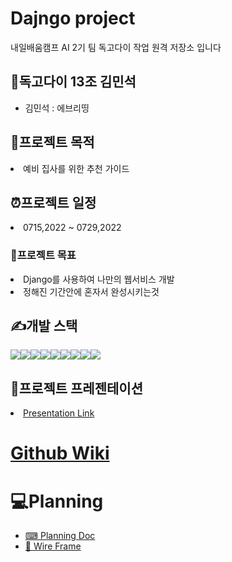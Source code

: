 # Dajngo project

내일배움캠프 AI 2기 팀 독고다이 작업 원격 저장소 입니다

<h2>🦥독고다이 13조 김민석</h1>
<ul>
<li>김민석 : 에브리띵 </li>

</ul>
<h2>📝프로젝트 목적 </h2>
<li>예비 집사를 위한 추천 가이드 </li>
<h2>⏰️프로젝트 일정</h2>
<li>0715,2022 ~ 0729,2022</li>
<h3>🧭프로젝트 목표</h3>
<li>Django를 사용하여 나만의 웹서비스 개발</li>
<li>정해진 기간안에 혼자서 완성시키는것 </li>
<h2>✍개발 스택</h1>
<div style="display:flex; flex-direction:row">
    <img src="https://img.shields.io/badge/html5-E34F26?style=for-the-badge&logo=html5&logoColor=white">
   <img src="https://img.shields.io/badge/css-1572B6?style=for-the-badge&logo=css3&logoColor=white">
   <img src="https://img.shields.io/badge/javascript-F7DF1E?style=for-the-badge&logo=javascript&logoColor=black">
    <img src="https://img.shields.io/badge/amazonaws-232F3E?style=for-the-badge&logo=amazonaws&logoColor=white">
    <img src="https://img.shields.io/badge/django-092E20?style=for-the-badge&logo=django&logoColor=white">
    <img src="https://img.shields.io/badge/github-181717?style=for-the-badge&logo=github&logoColor=white">
    <img src="https://img.shields.io/badge/linux-FCC624?style=for-the-badge&logo=linux&logoColor=black">
    <img src="https://img.shields.io/badge/mysql-4479A1?style=for-the-badge&logo=mysql&logoColor=white">
    <img src="https://img.shields.io/badge/python-3776AB?style=for-the-badge&logo=python&logoColor=white">
</div>
<h2>💼프로젝트 프레젠테이션</h2>
    <li><a href="https://www.youtube.com/channel/UCFC52ey0jrdTK7HLNiZvwkQ">Presentation Link</a></li>


<h1><a href="https://github.com/coding-meister/Katze/">Github Wiki</a></h1>
<h1>💻Planning</h1>
<ul>
    <li><a href="https://xelf.io/projectDetail?pid=106ad123-62a1-4098-971f-f0db1ecada79&pType=2&curPage=1&sortOption=PROJ_WRITEDATE&keyword=&cclType=All&category=">⌨ Planning Doc</a></li>
    <li><a href="https://app.moqups.com/XjS0hWlN2b9T3OwHYNAB5J4cm9IlI3Hl/view/page/aa458c046">🎨 Wire Frame</a></li>
</ul>
